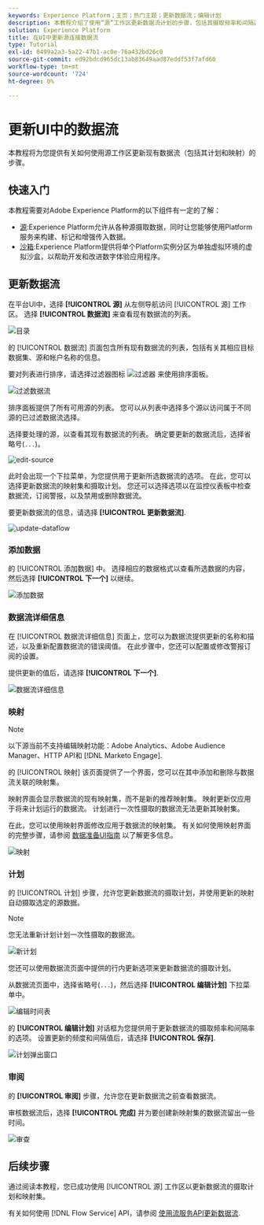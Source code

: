 ```yaml
---
keywords: Experience Platform；主页；热门主题；更新数据流；编辑计划
description: 本教程介绍了使用“源”工作区更新数据流计划的步骤，包括其摄取频率和间隔速率。
solution: Experience Platform
title: 在UI中更新源连接数据流
type: Tutorial
exl-id: 0499a2a3-5a22-47b1-ac0e-76a432bd26c0
source-git-commit: ed92bdcd965dc13ab83649aad87eddf53f7afd60
workflow-type: tm+mt
source-wordcount: '724'
ht-degree: 0%

---
```


# 更新UI中的数据流

本教程将为您提供有关如何使用源工作区更新现有数据流（包括其计划和映射）的步骤。

## 快速入门

本教程需要对Adobe Experience Platform的以下组件有一定的了解：

* [源](../../home.md):Experience Platform允许从各种源摄取数据，同时让您能够使用Platform服务来构建、标记和增强传入数据。
* [沙箱](../../../sandboxes/home.md):Experience Platform提供将单个Platform实例分区为单独虚拟环境的虚拟沙盒，以帮助开发和改进数字体验应用程序。

## 更新数据流

在平台UI中，选择 **[!UICONTROL 源]** 从左侧导航访问 [!UICONTROL 源] 工作区。 选择 **[!UICONTROL 数据流]** 来查看现有数据流的列表。

![目录](../../images/tutorials/update-dataflows/catalog.png)

的 [!UICONTROL 数据流] 页面包含所有现有数据流的列表，包括有关其相应目标数据集、源和帐户名称的信息。

要对列表进行排序，请选择过滤器图标 ![过滤器](../../images/tutorials/update/filter.png) 来使用排序面板。

![过滤数据流](../../images/tutorials/update-dataflows/filter-dataflows.png)

排序面板提供了所有可用源的列表。 您可以从列表中选择多个源以访问属于不同源的已过滤数据流选择。

选择要处理的源，以查看其现有数据流的列表。 确定要更新的数据流后，选择省略号(`...`)。

![edit-source](../../images/tutorials/update-dataflows/edit-source.png)

此时会出现一个下拉菜单，为您提供用于更新所选数据流的选项。 在此，您可以选择更新数据流的映射集和摄取计划。 您还可以选择选项以在监控仪表板中检查数据流，订阅警报，以及禁用或删除数据流。

要更新数据流的信息，请选择 **[!UICONTROL 更新数据流]**.

![update-dataflow](../../images/tutorials/update-dataflows/update-dataflow.png)

### 添加数据

的 [!UICONTROL 添加数据] 中。 选择相应的数据格式以查看所选数据的内容，然后选择 **[!UICONTROL 下一个]** 以继续。

![添加数据](../../images/tutorials/update-dataflows/add-data.png)

### 数据流详细信息

在 [!UICONTROL 数据流详细信息] 页面上，您可以为数据流提供更新的名称和描述，以及重新配置数据流的错误阈值。 在此步骤中，您还可以配置或修改警报订阅的设置。

提供更新的值后，请选择 **[!UICONTROL 下一个]**.

![数据流详细信息](../../images/tutorials/update-dataflows/dataflow-detail.png)

### 映射

>[!NOTE]
>
>以下源当前不支持编辑映射功能：Adobe Analytics、Adobe Audience Manager、HTTP API和 [!DNL Marketo Engage].

的 [!UICONTROL 映射] 该页面提供了一个界面，您可以在其中添加和删除与数据流关联的映射集。

映射界面会显示数据流的现有映射集，而不是新的推荐映射集。 映射更新仅应用于将来计划运行的数据流。 计划进行一次性摄取的数据流无法更新其映射集。

在此，您可以使用映射界面修改应用于数据流的映射集。 有关如何使用映射界面的完整步骤，请参阅 [数据准备UI指南](../../../data-prep/ui/mapping.md) 以了解更多信息。

![映射](../../images/tutorials/update-dataflows/mapping.png)

### 计划

的 [!UICONTROL 计划] 步骤，允许您更新数据流的摄取计划，并使用更新的映射自动摄取选定的源数据。

>[!NOTE]
>
>您无法重新计划计划一次性摄取的数据流。

![新计划](../../images/tutorials/update-dataflows/new-schedule.png)

您还可以使用数据流页面中提供的行内更新选项来更新数据流的摄取计划。

从数据流页面中，选择省略号(`...`)，然后选择 **[!UICONTROL 编辑计划]** 下拉菜单中。

![编辑时间表](../../images/tutorials/update-dataflows/edit-schedule.png)

的 **[!UICONTROL 编辑计划]** 对话框为您提供用于更新数据流的摄取频率和间隔率的选项。 设置更新的频度和间隔值后，请选择 **[!UICONTROL 保存]**.

![计划弹出窗口](../../images/tutorials/update-dataflows/schedule-pop-up.png)

### 审阅

的 **[!UICONTROL 审阅]** 步骤，允许您在更新数据流之前查看数据流。

审核数据流后，选择 **[!UICONTROL 完成]** 并为要创建新映射集的数据流留出一些时间。

![审查](../../images/tutorials/update-dataflows/review.png)

## 后续步骤

通过阅读本教程，您已成功使用 [!UICONTROL 源] 工作区以更新数据流的摄取计划和映射集。

有关如何使用 [!DNL Flow Service] API，请参阅 [使用流服务API更新数据流](../../tutorials/api/update-dataflows.md).
